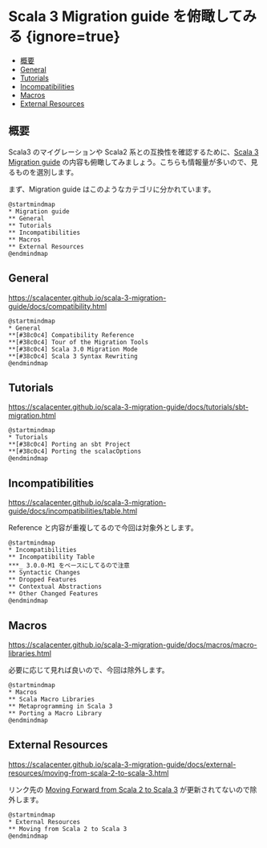 # Scala 3 Migration guide を俯瞰してみる {ignore=true}


<!-- @import "[TOC]" {cmd="toc" depthFrom=1 depthTo=6 orderedList=false} -->

<!-- code_chunk_output -->

- [概要](#概要)
- [General](#general)
- [Tutorials](#tutorials)
- [Incompatibilities](#incompatibilities)
- [Macros](#macros)
- [External Resources](#external-resources)

<!-- /code_chunk_output -->

## 概要

Scala3 のマイグレーションや Scala2 系との互換性を確認するために、[Scala 3 Migration guide](https://scalacenter.github.io/scala-3-migration-guide/) の内容も俯瞰してみましょう。こちらも情報量が多いので、見るものを選別します。

まず、Migration guide はこのようなカテゴリに分かれています。

```plantuml
@startmindmap
* Migration guide
** General
** Tutorials
** Incompatibilities
** Macros
** External Resources
@endmindmap
```

## General

https://scalacenter.github.io/scala-3-migration-guide/docs/compatibility.html

```plantuml
@startmindmap
* General
**[#38c0c4] Compatibility Reference
**[#38c0c4] Tour of the Migration Tools
**[#38c0c4] Scala 3.0 Migration Mode
**[#38c0c4] Scala 3 Syntax Rewriting
@endmindmap
```

## Tutorials

https://scalacenter.github.io/scala-3-migration-guide/docs/tutorials/sbt-migration.html

```plantuml
@startmindmap
* Tutorials
**[#38c0c4] Porting an sbt Project
**[#38c0c4] Porting the scalacOptions
@endmindmap
```

## Incompatibilities

https://scalacenter.github.io/scala-3-migration-guide/docs/incompatibilities/table.html

Reference と内容が重複してるので今回は対象外とします。

```plantuml
@startmindmap
* Incompatibilities
** Incompatibility Table
***_ 3.0.0-M1 をベースにしてるので注意
** Syntactic Changes
** Dropped Features
** Contextual Abstractions
** Other Changed Features
@endmindmap
```

## Macros

https://scalacenter.github.io/scala-3-migration-guide/docs/macros/macro-libraries.html

必要に応じて見れば良いので、今回は除外します。

```plantuml
@startmindmap
* Macros
** Scala Macro Libraries
** Metaprogramming in Scala 3
** Porting a Macro Library
@endmindmap
```

## External Resources

https://scalacenter.github.io/scala-3-migration-guide/docs/external-resources/moving-from-scala-2-to-scala-3.html

リンク先の [Moving Forward from Scala 2 to Scala 3](https://github.com/lunatech-labs/lunatech-scala-2-to-scala3-course) が更新されてないので除外します。

```plantuml
@startmindmap
* External Resources
** Moving from Scala 2 to Scala 3
@endmindmap
```

